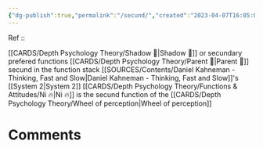 ```yaml
---
{"dg-publish":true,"permalink":"/secund/","created":"2023-04-07T16:05:07.672+02:00","updated":"2023-04-08T12:55:38.205+02:00"}
---
```


Ref :: 

[[CARDS/Depth Psychology Theory/Shadow 👤\|Shadow 👤]] or secundary prefered functions
[[CARDS/Depth Psychology Theory/Parent 🤨\|Parent 🤨]] secund in the function stack
[[SOURCES/Contents/Daniel Kahneman - Thinking, Fast and Slow\|Daniel Kahneman - Thinking, Fast and Slow]]'s [[System 2\|System 2]] 
[[CARDS/Depth Psychology Theory/Functions & Attitudes/Ni 🔥\|Ni 🔥]] is the secund function of the [[CARDS/Depth Psychology Theory/Wheel of perception\|Wheel of perception]]


# Comments 
<script src="https://utteranc.es/client.js"
        repo="Heart4sides/Comment_Section"
        issue-term="pathname"
        theme="gruvbox-dark"
        crossorigin="anonymous"
        async>
</script>